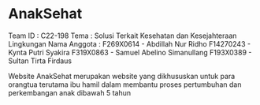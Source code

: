 # AnakSehat
Team ID 		: C22-198
Tema			: Solusi Terkait Kesehatan dan Kesejahteraan Lingkungan
Nama Anggota	: 
F269X0614 - Abdillah Nur Ridho
F14270243 - Kynta Putri Syakira
F319X0863 - Samuel Abelino Simanullang
F193X0389 - Sultan Tirta Firdaus

Website AnakSehat merupakan website yang dikhususkan untuk para orangtua terutama ibu hamil dalam membantu proses pertumbuhan dan perkembangan anak dibawah 5 tahun